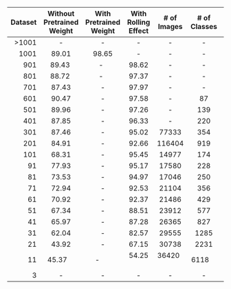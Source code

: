 | Dataset | Without Pretrained Weight | With Pretrained Weight | With Rolling Effect | # of Images | # of Classes | RMKS |
|-----:|:------:|:--------:|:------:|:------:|:------:|:------:|
| >1001 | -      | -        | -      |-      |-      | | 
| 1001 | 89.01  | 98.65    | -      |-      |-      || 
| 901  | 89.43  | -        | 98.62  |-      |-      || 
| 801  | 88.72  | -        | 97.37  |-      |-      || 
| 701  | 87.43  | -        | 97.97  |-      |-      || 
| 601  | 90.47  | -        | 97.58  |-      |87     || 
| 501  | 89.96  | -        | 97.26  |-      |139    || 
| 401  | 87.85  | -        | 96.33  |-      |220    || 
| 301  | 87.46      | -        | 95.02      |77333|354    || 
| 201  | 84.91      | -        | 92.66      |116404      |919      || 
| 101  | 68.31      | -        | 95.45      |14977      |174      || 
|  91  | 77.93      | -        | 95.17      |17580      |228      || 
|  81  | 73.53      | -        | 94.97      |17046      |250      || 
|  71  | 72.94      | -        | 92.53      |21104      |356      || 
|  61  | 70.92      | -        | 92.37     |21486      |429      || 
|  51  | 67.34      | -        | 88.51      |23912      |577      || 
|  41  | 65.97      | -        | 87.28      |26365      |827      || 
|  31  | 62.04      | -        | 82.57      |29555     |1285      || 
|  21  | 43.92      | -        | 67.15      |30738      |2231      || 
|  11  | 45.37     | -        | 54.25      |36420      |6118      |no val set| 
|   3  | -      | -        | -      |-      |-      || 
